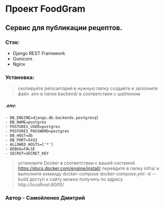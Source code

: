 # Проект FoodGram
## Сервис для публикации рецептов.

### Стэк:
- Django REST Framework
- Gunicorn
- Nginx
### Установка:
> скопируйте репозиторий в нужную папку
> создайте и заполните файл .env в папке backend/ в соответствии с шаблоном
##### .env:
    - DB_ENGINE=django.db.backends.postgresql
    - DB_NAME=postgres
    - POSTGRES_USER=postgres
    - POSTGRES_PASSWORD=postgres
    - DB_HOST=db
    - DB_PORT=5432
    - ALLOWED_HOSTS=['*']
    - DEBUG=FALSE
    - SECRET=SECRET_KEY
> установите Docker в соответствии с вашей системой https://docs.docker.com/engine/install/
> перейдите в папку infra/ и выполните команду docker-compose docker-compose.yml -d --build
> доступ к сайту можно получить по адресу http://localhost:8000/

### Автор - Самойленко Дмитрий
